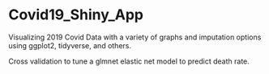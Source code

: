 # Covid19_Shiny_App

Visualizing 2019 Covid Data with a variety of graphs and imputation options using ggplot2, tidyverse, and others.

Cross validation to tune a glmnet elastic net model to predict death rate.
